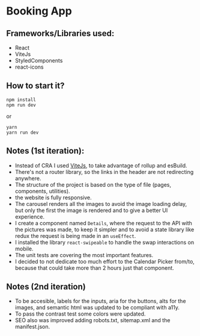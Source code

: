 # Booking App

## Frameworks/Libraries used:

- React
- ViteJs
- StyledComponents
- react-icons

## How to start it?

```
npm install
npm run dev
```

or

```
yarn
yarn run dev
```

## Notes (1st iteration):

- Instead of CRA I used [ViteJs](https://vitejs.dev/), to take advantage of rollup and esBuild.
- There's not a router library, so the links in the header are not redirecting anywhere.
- The structure of the project is based on the type of file (pages, components, utilities).
- the website is fully responsive.
- The carousel renders all the images to avoid the image loading delay, but only the first the image is rendered and to give a better UI experience.
- I create a component named `Details`, where the request to the API with the pictures was made, to keep it simpler and to avoid a state library like redux the request is being made in an `useEffect`.
- I installed the library `react-swipeable` to handle the swap interactions on mobile.
- The unit tests are covering the most important features.
- I decided to not dedicate too much effort to the Calendar Picker from/to, because that could take more than 2 hours just that component.

## Notes (2nd iteration)

- To be accesible, labels for the inputs, aria for the buttons, alts for the images, and semantic html was updated to be compliant with a11y.
- To pass the contrast test some colors were updated.
- SEO also was improved adding robots.txt, sitemap.xml and the manifest.json.
